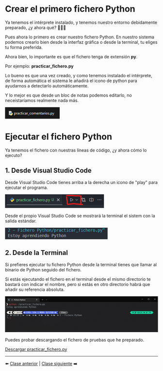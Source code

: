 # Crear el primero fichero Python

Ya tenemos el intérprete instalado, y tenemos nuestro entorno debidamente preparado, ¿y ahora qué? 🤷🏻‍♂️

Pues ahora lo primero es crear nuestro fichero Python. En nuestro sistema podemos crearlo bien desde la interfaz gráfica o desde la terminal, tu eliges tu forma preferida.

Ahora bien, lo importante es que el fichero tenga de extensión **py**.

Por ejemplo: **practicar_fichero.py**

Lo bueno es que una vez creado, y como tenemos instalado el intérprete, de forma automática el sistema le añadirá el icono de python para ayudarnos a detectarlo automáticamente.

Y lo mejor es que desde un bloc de notas podemos editarlo, no neceistaríamos realmente nada más.

![Fichero Python](/99%20-%20Imagenes/practicar_fichero.png)

# Ejecutar el fichero Python

Ya tenemos el fichero con nuestras líneas de código, ¿y ahora cómo lo ejecuto?

## 1. Desde Visual Studio Code

Desde Visual Studio Code tienes arriba a la derecha un icono de "play" para ejecutar el programa.

![Ejecutar fichero Python desde vscode](/99%20-%20Imagenes/ejecutar_fichero_vscode.png)

Desde el propio Visual Studio Code se mostrará la terminal el sistem con la salida estándar.

![Ejecución fichero Python desde vscode](/99%20-%20Imagenes/ejecutar_fichero_vscode_salida.png)

## 2. Desde la Terminal

Si prefieres ejecutar tu fichero Python desde la terminal tienes que llamar al binario de Python seguido del fichero. 

Si estás ejecutando el fichero en el terminal desde el mismo directorio te bastará con indicar el nombre, pero si estás en otro directorio habrá que añadir su referencia absoluta.

![Ejecución fichero Python desde terminal](/99%20-%20Imagenes/ejecutar_fichero_terminal.png)

Puedes probar descargando el fichero de pruebas que he preparado.

[Descargar practicar_fichero.py]

[Descargar practicar_fichero.py]: practicar_fichero.py

***

⬅️ [Clase anterior](/1%20-%20Entorno%20de%20desarrollo/readme.md) | [Clase siguiente](/3%20-%20Comentarios/readme.md) ➡️